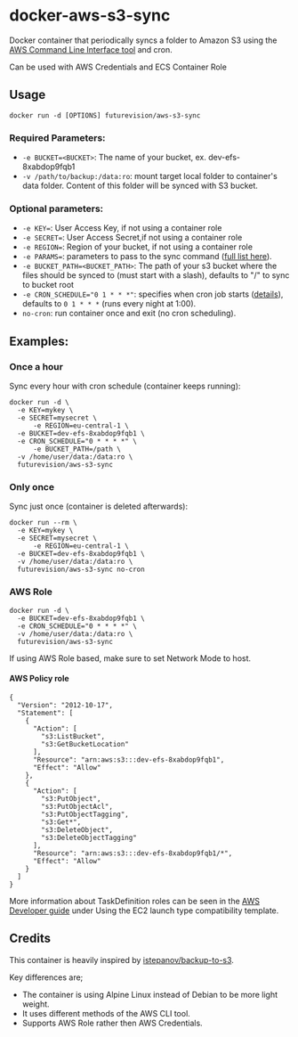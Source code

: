 
# docker-aws-s3-sync

Docker container that periodically syncs a folder to Amazon S3 using the [AWS Command Line Interface tool](https://aws.amazon.com/cli/) and cron.

Can be used with AWS Credentials and ECS Container Role

## Usage

    docker run -d [OPTIONS] futurevision/aws-s3-sync

### Required Parameters:

* `-e BUCKET=<BUCKET>`: The name of your bucket, ex. dev-efs-8xabdop9fqb1
* `-v /path/to/backup:/data:ro`: mount target local folder to container's data folder. Content of this folder will be synced with S3 bucket.

### Optional parameters:

* `-e KEY=`: User Access Key, if not using a container role
* `-e SECRET=`: User Access Secret,if not using a container role
* `-e REGION=`: Region of your bucket, if not using a container role
* `-e PARAMS=`: parameters to pass to the sync command ([full list here](http://docs.aws.amazon.com/cli/latest/reference/s3/sync.html)).
* `-e BUCKET_PATH=<BUCKET_PATH>`: The path of your s3 bucket where the files should be synced to (must start with a slash), defaults to "/" to sync to bucket root
* `-e CRON_SCHEDULE="0 1 * * *"`: specifies when cron job starts ([details](http://en.wikipedia.org/wiki/Cron)), defaults to `0 1 * * *` (runs every night at 1:00).
* `no-cron`: run container once and exit (no cron scheduling).

## Examples:

### Once a hour
Sync every hour with cron schedule (container keeps running):

    docker run -d \
      -e KEY=mykey \
      -e SECRET=mysecret \
		  -e REGION=eu-central-1 \
      -e BUCKET=dev-efs-8xabdop9fqb1 \
      -e CRON_SCHEDULE="0 * * * *" \
		  -e BUCKET_PATH=/path \
      -v /home/user/data:/data:ro \
      futurevision/aws-s3-sync

### Only once
Sync just once (container is deleted afterwards):

    docker run --rm \
      -e KEY=mykey \
      -e SECRET=mysecret \
		  -e REGION=eu-central-1 \
      -e BUCKET=dev-efs-8xabdop9fqb1 \
      -v /home/user/data:/data:ro \
      futurevision/aws-s3-sync no-cron

### AWS Role

    docker run -d \
      -e BUCKET=dev-efs-8xabdop9fqb1 \
      -e CRON_SCHEDULE="0 * * * *" \
      -v /home/user/data:/data:ro \
      futurevision/aws-s3-sync

If using AWS Role based, make sure to set Network Mode to host.

#### AWS Policy role

    {
      "Version": "2012-10-17",
      "Statement": [
        {
          "Action": [
            "s3:ListBucket",
            "s3:GetBucketLocation"
          ],
          "Resource": "arn:aws:s3:::dev-efs-8xabdop9fqb1",
          "Effect": "Allow"
        },
        {
          "Action": [
            "s3:PutObject",
            "s3:PutObjectAcl",
            "s3:PutObjectTagging",
            "s3:Get*",
            "s3:DeleteObject",
            "s3:DeleteObjectTagging"
          ],
          "Resource": "arn:aws:s3:::dev-efs-8xabdop9fqb1/*",
          "Effect": "Allow"
        }
      ]
    }

More information about TaskDefinition roles can be seen in the [AWS Developer guide](https://docs.aws.amazon.com/AmazonECS/latest/developerguide/create-task-definition.html) under Using the EC2 launch type compatibility template.

## Credits

This container is heavily inspired by [istepanov/backup-to-s3](https://github.com/istepanov/docker-backup-to-s3/blob/master/README.md).

Key differences are;
- The container is using Alpine Linux instead of Debian to be more light weight.
- It uses different methods of the AWS CLI tool.
- Supports AWS Role rather then AWS Credentials.
